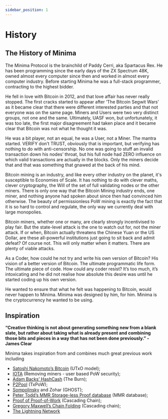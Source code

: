 ```yaml
---
sidebar_position: 1
---
```


# History


## The History of Minima
The Minima Protocol is the brainchild of Paddy Cerri, aka Spartacus Rex. He has been programming since the early days of the ZX Spectrum 48K, owned almost every computer since then and worked in almost every computer industry. Before starting Minima he was a full-stack programmer, contracting to the highest bidder. 

He fell in love with Bitcoin in 2012, and that love affair has never really stopped. The first cracks started to appear after ‘The Bitcoin Segwit Wars’ as it became clear that there were different interested parties and that not everyone was on the same page. Miners and Users were two very distinct groups, not one and the same. 
Ultimately, UASF won, but unfortunately, it was too late, the first major disagreement had taken place and it became clear that Bitcoin was not what he thought it was.

He was a bit player, not an equal,  he was a User, not a Miner. The mantra started. VERIFY don’t TRUST, obviously that is important, but verifying has nothing to do with anti-censorship. No one was going to stuff an invalid transaction down his nodes’ throat, but his full node had ZERO influence on which valid transactions are actually in the blocks. Only the miners decide that and that was something that gnawed at the back of his mind.

Bitcoin mining is an industry, and like every other industry on the planet, it's susceptible to Economies of Scale. It has nothing to do with clever maths, clever cryptography, the Will of the set of full validating nodes or the other miners. There is only one way that the Bitcoin Mining industry ends,  one miner, and nothing anyone had spoken about since then had convinced him otherwise. The beauty of permissionless PoW mining is exactly the fact that it is so hard to control and regulate, the only way we currently deal with large monopolies.

Bitcoin miners, whether one or many, are clearly strongly incentivised to play fair. But the state-level attack is the one to watch out for, not the miner attack. If or when, Bitcoin actually threatens the Chinese Yuan or the US Dollar, are these all-powerful institutions just going to sit back and admit defeat? Of course not. This will only matter when it matters. There are plenty of viable attacks.

As a Coder, how could he not try and write his own version of Bitcoin? His vision of a better version of Bitcoin. The ultimate programmatic life form. The ultimate piece of code. How could any coder resist? It’s too much, it’s intoxicating and he did not realise how absolute this desire was until he started coding up his own version.

He wanted to ensure that what he felt was happening to Bitcoin, would never happen to Minima. Minima was designed by him, for him. Minima is the cryptocurrency he wanted to be using.

## Inspiration
**“Creative thinking is not about generating something new from a blank slate, but rather about taking what is already present and combining those bits and pieces in a way that has not been done previously.” - James Clear**

Minima takes inspiration from and combines much great previous work including

- [Satoshi Nakomoto’s Bitcoin](https://bitcoin.modeapp.com/bitcoin-white-paper.pdf) (UTxO model); 
- [IOTA](https://www.iota.org/) (Removing miners - user based PoW security); 
- [Adam Backs’ HashCash](http://www.hashcash.org/) (The Burn); 
- [P2Pool](https://en.bitcoin.it/wiki/P2Pool) (TxPoW); 
- [Sompolinsky](https://eprint.iacr.org/2013/881.pdf) and Zohar (GHOST); 
- [Peter Todd’s MMR Storage-less Proof database](https://petertodd.org/2016/delayed-txo-commitments) (MMR database); 
- [Proof of Proof-of-Work](https://eprint.iacr.org/2017/963.pdf) (Cascading Chain);
- [Gregory Maxwell’s Chain Folding](https://en.bitcoin.it/wiki/User:Gmaxwell/alt_ideas) (Cascading chain);  
- [The Lightning Network](https://lightning.network/)

